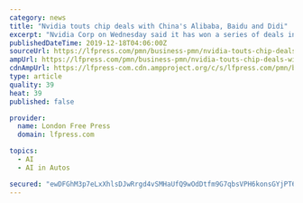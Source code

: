 ```yaml
---
category: news
title: "Nvidia touts chip deals with China's Alibaba, Baidu and Didi"
excerpt: "Nvidia Corp on Wednesday said it has won a series of deals in which some of China’s biggest technology companies are using its chips to make product recommendations and to develop self-driving vehicles. Nvidia told reporters that e-commerce giant Alibaba Group Holding Ltd and search engine provider Baidu Inc have started using its chips to ..."
publishedDateTime: 2019-12-18T04:06:00Z
sourceUrl: https://lfpress.com/pmn/business-pmn/nvidia-touts-chip-deals-with-chinas-alibaba-baidu-and-didi/wcm/fbd94e33-18ca-4a6e-9f36-7baa787223b5
ampUrl: https://lfpress.com/pmn/business-pmn/nvidia-touts-chip-deals-with-chinas-alibaba-baidu-and-didi/wcm/fbd94e33-18ca-4a6e-9f36-7baa787223b5/amp
cdnAmpUrl: https://lfpress-com.cdn.ampproject.org/c/s/lfpress.com/pmn/business-pmn/nvidia-touts-chip-deals-with-chinas-alibaba-baidu-and-didi/wcm/fbd94e33-18ca-4a6e-9f36-7baa787223b5/amp
type: article
quality: 39
heat: 39
published: false

provider:
  name: London Free Press
  domain: lfpress.com

topics:
  - AI
  - AI in Autos

secured: "ewDFGhM3p7eLxXhlsDJwRrgd4vSMHaUfQ9wOdDtfm9G7qbsVPH6konsGYjPT6Sx2M4K1q2O4WJ/3eBx+fSP+XhciIghpuI1wfq7djX8Lo06TWVekRueRQyen2eKexy8eIsVQUCDGEMSsRGmez2WWdsTgA4VGh6xbKHrqY/rREAHZWxGkrQtKrP8iPFNPV0Bos9c4UmUJWeEIPNE9gqZ7quJqCtELQLheUntJqnv9githhwfpf5T7v6DeQ2nk59Lh/qGE+6i33bSIpNAu6P2Cxg==;uP8GR2Vv6b90wvBFrCbGZg=="
---
```


